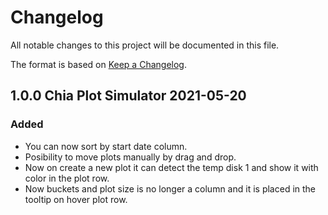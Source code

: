 # Changelog

All notable changes to this project will be documented in this file.

The format is based on [Keep a Changelog](https://keepachangelog.com/en/1.0.0/).

## 1.0.0 Chia Plot Simulator 2021-05-20

### Added

- You can now sort by start date column.
- Posibility to move plots manually by drag and drop.
- Now on create a new plot it can detect the temp disk 1 and show it with color in the plot row.
- Now buckets and plot size is no longer a column and it is placed in the tooltip on hover plot row.
